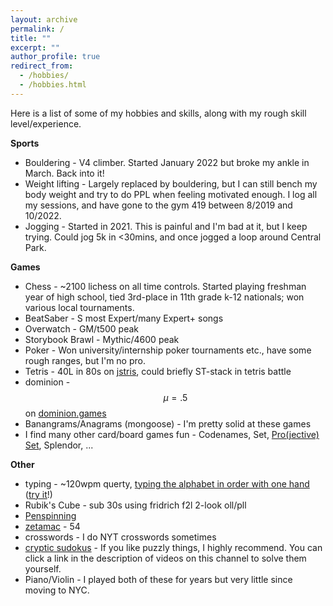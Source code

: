 ```yaml
---
layout: archive
permalink: /
title: ""
excerpt: ""
author_profile: true
redirect_from: 
  - /hobbies/
  - /hobbies.html
---
```

<script
  src="https://cdn.mathjax.org/mathjax/latest/MathJax.js?config=TeX-AMS-MML_HTMLorMML"
  type="text/javascript">
</script>
Here is a list of some of my hobbies and skills, along with my rough skill level/experience.

**Sports**
* Bouldering - V4 climber. Started January 2022 but broke my ankle in March. Back into it!
* Weight lifting - Largely replaced by bouldering, but I can still bench my body weight and try to do PPL when feeling motivated enough. I log all my sessions, and have gone to the gym 419 between 8/2019 and 10/2022.
* Jogging - Started in 2021. This is painful and I'm bad at it, but I keep trying. Could jog 5k in <30mins, and once jogged a loop around Central Park.

**Games**
* Chess - ~2100 lichess on all time controls. Started playing freshman year of high school, tied 3rd-place in 11th grade k-12 nationals; won various local tournaments.
* BeatSaber - S most Expert/many Expert+ songs
* Overwatch - GM/t500 peak
* Storybook Brawl - Mythic/4600 peak
* Poker - Won university/internship poker tournaments etc., have some rough ranges, but I'm no pro.
* Tetris - 40L in 80s on <a href="https://jstris.jezevec10.com/">jstris</a>, could briefly ST-stack in tetris battle
* dominion - $$\mu=.5$$ on <a href="https://dominion.games/">dominion.games</a>
* Banangrams/Anagrams (mongoose) - I'm pretty solid at these games
* I find many other card/board games fun - Codenames, Set, <a href="https://www.mathcamp.org/2015/proset/">Pro(jective) Set</a>, Splendor, ...

**Other**
* typing - ~120wpm querty, <a href="https://recordsetter.com/world-record/type-the-english-alphabet-using-hand/48182"> typing the alphabet in order with one hand</a> (<a href="https://finger-frenzy.netlify.app/">try it</a>!)
* Rubik's Cube - sub 30s using fridrich f2l 2-look oll/pll
* <a href="https://youtu.be/zHdacfxNtJo?t=30">Penspinning</a>
* <a href="https://arithmetic.zetamac.com/game?key=a7220a92">zetamac</a> - 54
* crosswords - I do NYT crosswords sometimes
* <a href="https://www.youtube.com/watch?v=hAyZ9K2EBF0&ab_channel=CrackingTheCryptic">cryptic sudokus</a> - If you like puzzly things, I highly recommend. You can click a link in the description of videos on this channel to solve them yourself.
* Piano/Violin - I played both of these for years but very little since moving to NYC.
